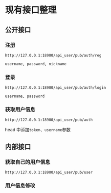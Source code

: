 # 现有接口整理

## 公开接口

### 注册

`http://127.0.0.1:18900/api_user/pub/auth/reg`

`username, password, nickname`

### 登录

`http://127.0.0.1:18900/api_user/pub/auth/login`

`username, password`

### 获取用户信息

`http://127.0.0.1:18900/api_user/pub/auth`

head 中添加`token`、`username`参数

## 内部接口

### 获取自己的用户信息

`http://127.0.0.1:18900/api_user/pub/user`

### 用户信息修改
